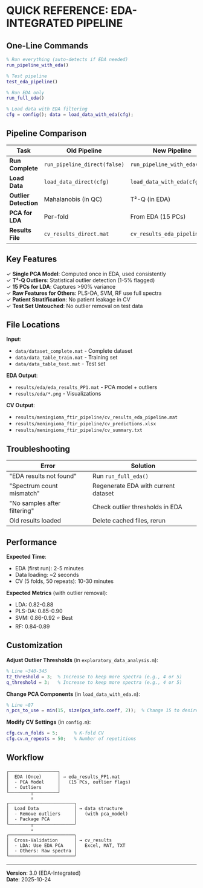 # QUICK REFERENCE: EDA-INTEGRATED PIPELINE

## One-Line Commands

```matlab
% Run everything (auto-detects if EDA needed)
run_pipeline_with_eda()

% Test pipeline
test_eda_pipeline()

% Run EDA only
run_full_eda()

% Load data with EDA filtering
cfg = config(); data = load_data_with_eda(cfg);
```

## Pipeline Comparison

| Task | Old Pipeline | New Pipeline |
|------|-------------|--------------|
| **Run Complete** | `run_pipeline_direct(false)` | `run_pipeline_with_eda()` |
| **Load Data** | `load_data_direct(cfg)` | `load_data_with_eda(cfg)` |
| **Outlier Detection** | Mahalanobis (in QC) | T²-Q (in EDA) |
| **PCA for LDA** | Per-fold | From EDA (15 PCs) |
| **Results File** | `cv_results_direct.mat` | `cv_results_eda_pipeline.mat` |

## Key Features

✓ **Single PCA Model**: Computed once in EDA, used consistently  
✓ **T²-Q Outliers**: Statistical outlier detection (1-5% flagged)  
✓ **15 PCs for LDA**: Captures >90% variance  
✓ **Raw Features for Others**: PLS-DA, SVM, RF use full spectra  
✓ **Patient Stratification**: No patient leakage in CV  
✓ **Test Set Untouched**: No outlier removal on test data  

## File Locations

**Input**:
- `data/dataset_complete.mat` - Complete dataset
- `data/data_table_train.mat` - Training set
- `data/data_table_test.mat` - Test set

**EDA Output**:
- `results/eda/eda_results_PP1.mat` - PCA model + outliers
- `results/eda/*.png` - Visualizations

**CV Output**:
- `results/meningioma_ftir_pipeline/cv_results_eda_pipeline.mat`
- `results/meningioma_ftir_pipeline/cv_predictions.xlsx`
- `results/meningioma_ftir_pipeline/cv_summary.txt`

## Troubleshooting

| Error | Solution |
|-------|----------|
| "EDA results not found" | Run `run_full_eda()` |
| "Spectrum count mismatch" | Regenerate EDA with current dataset |
| "No samples after filtering" | Check outlier thresholds in EDA |
| Old results loaded | Delete cached files, rerun |

## Performance

**Expected Time**:
- EDA (first run): 2-5 minutes
- Data loading: ~2 seconds
- CV (5 folds, 50 repeats): 10-30 minutes

**Expected Metrics** (with outlier removal):
- LDA: 0.82-0.88
- PLS-DA: 0.85-0.90
- SVM: 0.86-0.92 ⭐ Best
- RF: 0.84-0.89

## Customization

**Adjust Outlier Thresholds** (in `exploratory_data_analysis.m`):
```matlab
% Line ~340-345
t2_threshold = 3;  % Increase to keep more spectra (e.g., 4 or 5)
q_threshold = 3;   % Increase to keep more spectra (e.g., 4 or 5)
```

**Change PCA Components** (in `load_data_with_eda.m`):
```matlab
% Line ~87
n_pcs_to_use = min(15, size(pca_info.coeff, 2));  % Change 15 to desired number
```

**Modify CV Settings** (in `config.m`):
```matlab
cfg.cv.n_folds = 5;      % K-fold CV
cfg.cv.n_repeats = 50;   % Number of repetitions
```

## Workflow

```
┌──────────────────┐
│  EDA (Once)      │ → eda_results_PP1.mat
│  - PCA Model     │   (15 PCs, outlier flags)
│  - Outliers      │
└────────┬─────────┘
         ↓
┌────────────────────────┐
│  Load Data             │ → data structure
│  - Remove outliers     │   (with pca_model)
│  - Package PCA         │
└────────┬───────────────┘
         ↓
┌────────────────────────┐
│  Cross-Validation      │ → cv_results
│  - LDA: Use EDA PCA    │   Excel, MAT, TXT
│  - Others: Raw spectra │
└────────────────────────┘
```

---
**Version**: 3.0 (EDA-Integrated)  
**Date**: 2025-10-24
